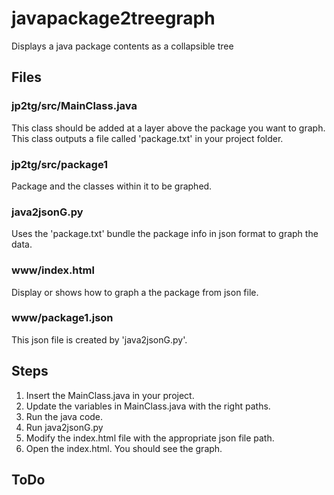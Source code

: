# javapackage2treegraph
Displays a java package contents as a collapsible tree 

## Files

### jp2tg/src/MainClass.java
This class should be added at a layer above the package you want to graph.
This class outputs a file called 'package.txt' in your project folder.

### jp2tg/src/package1
Package and the classes within it to be graphed.

### java2jsonG.py
Uses the 'package.txt' bundle the package info in json format to graph the data.

### www/index.html
Display or shows how to graph a the package from json file.

### www/package1.json
This json file is created by 'java2jsonG.py'.

## Steps 
1. Insert the MainClass.java in your project.
2. Update the variables in MainClass.java with the right paths.
3. Run the java code.
4. Run java2jsonG.py
5. Modify the index.html file with the appropriate json file path.
6. Open the index.html. You should see the graph.

## ToDo